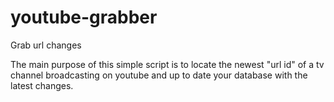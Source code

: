 # youtube-grabber
Grab url changes


The main purpose of this simple script is to locate the newest "url id" of a tv channel broadcasting on youtube and up to date your database with the latest changes.
